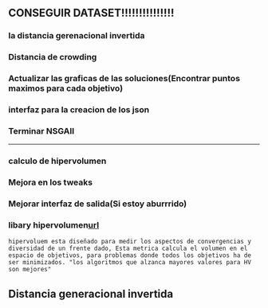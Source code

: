 ## CONSEGUIR DATASET!!!!!!!!!!!!!!!
### la distancia gerenacional invertida
### Distancia de crowding
### Actualizar las graficas de las soluciones(Encontrar puntos maximos para cada objetivo) 
### interfaz para la creacion de los json
### Terminar NSGAII
------------------------------------------------
### calculo de hipervolumen
### Mejora en los tweaks
### Mejorar interfaz de salida(Si estoy aburrrido)

### libary hipervolumen[url](https://pymoo.org/misc/indicators.html)
    hipervoluem esta diseñado para medir los aspectos de convergencias y diversidad de un frente dado, Esta metrica calcula el volumen en el espacio de objetivos, para problemas donde todos los objetivos ha de ser minimizados. "los algoritmos que alzanca mayores valores para HV son mejores"
## Distancia generacional invertida
